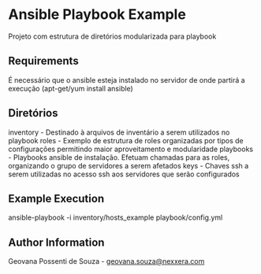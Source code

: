 Ansible Playbook Example
===========

Projeto com estrutura de diretórios modularizada para playbook

Requirements
------------

É necessário que o ansible esteja instalado no servidor de onde partirá a execução (apt-get/yum install ansible)

Diretórios
------------

inventory - Destinado à arquivos de inventário a serem utilizados no playbook
roles - Exemplo de estrutura de roles organizadas por tipos de configurações permitindo maior aproveitamento e modularidade
playbooks - Playbooks ansible de instalação. Efetuam chamadas para as roles, organizando o grupo de servidores a serem afetados
keys - Chaves ssh a serem utilizadas no acesso ssh aos servidores que serão configurados

Example Execution
----------------

ansible-playbook -i inventory/hosts_example playbook/config.yml

Author Information
------------------
Geovana Possenti de Souza - geovana.souza@nexxera.com
